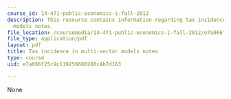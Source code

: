```yaml
---
course_id: 14-471-public-economics-i-fall-2012
description: This resource contains information regarding tax incidence in multi-sector
  models notes.
file_location: /coursemedia/14-471-public-economics-i-fall-2012/e7a066f25c9c119256680260c4b7d163_MIT14_471F12_Sector_Models.pdf
file_type: application/pdf
layout: pdf
title: Tax incidence in multi-sector models notes
type: course
uid: e7a066f25c9c119256680260c4b7d163

---
```

None